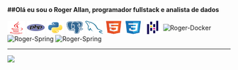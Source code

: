 
<div>
  <strong style= "font-size:5"> ##Olá eu sou o Roger Allan, programador fullstack e analista de dados</strong>


<div style="display: inline_block"><br>
  <img align="center" alt="Roger-Java" height="30" width="40" src="https://raw.githubusercontent.com/devicons/devicon/master/icons/java/java-plain.svg">
  <img align="center" alt="Rafa-Php" height="30" width="40" src="https://raw.githubusercontent.com/devicons/devicon/master/icons/php/php-original.svg">
  <img align="center" alt="Roger-Python" height="30" width="40" src="https://raw.githubusercontent.com/devicons/devicon/master/icons/python/python-original.svg">
  <img align="center" alt="Roger-Pg" height="30" width="40" src="https://raw.githubusercontent.com/devicons/devicon/master/icons/postgresql/postgresql-plain.svg">
  <img align="center" alt="Roger-Mysql" height="30" width="40" src="https://raw.githubusercontent.com/devicons/devicon/master/icons/mysql/mysql-original.svg">
  <img align="center" alt="Roger-HTML" height="30" width="40" src="https://raw.githubusercontent.com/devicons/devicon/master/icons/html5/html5-original.svg">
  <img align="center" alt="Roger-CSS" height="30" width="40" src="https://raw.githubusercontent.com/devicons/devicon/master/icons/css3/css3-original.svg">
  <img align="center" alt="Roger-Pandas" height="30" width="40" src="https://raw.githubusercontent.com/devicons/devicon/master/icons/pandas/pandas-original.svg">
  <img align="center" alt="Roger-Docker" height="30" width="40" src="https://icongr.am/devicon/docker-original.svg?size=128&color=currentColor">
  <img align="center" alt="Roger-Spring" height="30" width="40" src="https://cdn.jsdelivr.net/gh/devicons/devicon@latest/icons/spring/spring-original.svg">
  <img align="center" alt="Roger-Spring" height="30" width="40" src="https://cdn.jsdelivr.net/gh/devicons/devicon@latest/icons/scikitlearn/scikitlearn-original.svg" >
          
</div>

 <hr>
<div> 
     <a href="https://www.linkedin.com/in/roger-allan/" target="_blank"><img src="https://img.shields.io/badge/-LinkedIn-%230077B5?style=for-the-badge&logo=linkedin&logoColor=white" target="_blank"></a> 
 
  </div>
</div>
